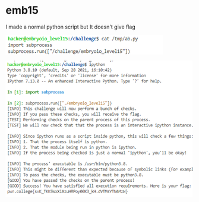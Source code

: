 # emb15

I made a normal python script but It doesn't give flag

![](<../../.gitbook/assets/image (202).png>)

![So I run ipython](<../../.gitbook/assets/image (143) (1).png>)
